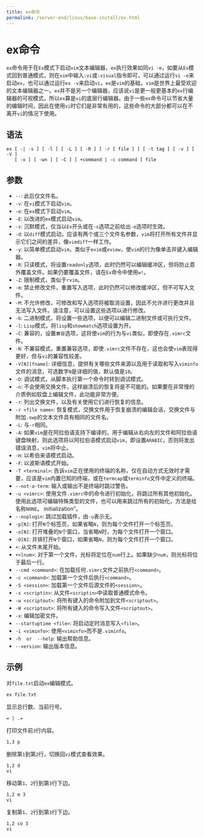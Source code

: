 ```yaml
---
title: ex命令
permalink: /server-end/linux/base-install/ex.html
---
```


# ex命令

`ex`命令用于在`Ex`模式下启动`vim`文本编辑器，`ex`执行效果如同`vi -e`，如要从`Ex`模式回到普通模式，则在`vim`中输入`:vi`或`:visual`指令即可，可以通过运行`vi -e`来启动`ex`，也可以通过运行`ex -v`来启动`vi`，`ex`是`vim`的基础，`vim`是世界上最受欢迎的文本编辑器之一。`ex`并不是另一个编辑器，应该说`vi`是更一般更基本的`ex`行编辑器的可视模式，所以`ex`算是`vi`的底层行编辑器。由于一些`ex`命令可以节省大量的编辑时间，因此在使用`vi`时它们是非常有用的，这些命令的大部分都可以在不离开`vi`的情况下使用。

## 语法

```shell
ex [ -| -s ] [ -l ] [ -L ] [ -R ] [ -r [ file ] ] [ -t tag ] [ -v ] [ -V ]
   [ -x ] [ -wn ] [ -C ] [ +command | -c command ] file
```

## 参数

- `--`: 此后仅文件名。
- `-v`: 在`vi`模式下启动`vim`。
- `-e`: 在`ex`模式下启动`vim`。
- `-E`: 以改进的`ex`模式启动`vim`。
- `-s`: 沉默模式，仅当以`Ex`开头或在`-s`选项之前给出`-e`选项时生效。
- `-d`: 以`diff`模式启动，应该有两个或三个文件名参数，`vim`将打开所有文件并显示它们之间的差异，像`vimdiff`一样工作。
- `-y`: 以简单模式启动`vim`，类似于`evim`或`eview`，使`vim`的行为像单击并键入编辑器。
- `-R`: 只读模式，将设置`readonly`选项，此时仍然可以编辑缓冲区，但将防止意外覆盖文件。如果仍要覆盖文件，请在`Ex`命令中使用`w!`。
- `-Z`: 限制模式，类似于`rvim`。
- `-m`: 禁止修改文件，重置写入选项，此时仍然可以修改缓冲区，但不可写入文件。
- `-M`: 不允许修改，可修改和写入选项将被取消设置，因此不允许进行更改并且无法写入文件。请注意，可以设置这些选项以进行修改。
- `-b`: 二进制模式，将设置一些选项，以便可以编辑二进制文件或可执行文件。
- `-l`: `Lisp`模式，将`lisp`和`showmatch`选项设置为开。
- `-C`: 兼容的，设置`兼容`选项，这将使`vim`的行为与`vi`类似，即使存在`.vimrc`文件。
- `-N`: 不兼容模式，重置兼容选项，即使`.vimrc`文件不存在，这也会使`vim`表现得更好，但与`vi`的兼容性较差。
- `-V[N][fname]`: 详细信息，提供有关哪些文件来源以及用于读取和写入`viminfo`文件的消息，可选数字`N`是详细的值，默认值是`10`。
- `-D`: 调试模式，从脚本执行第一个命令时转到调试模式。
- `-n`: 不会使用交换文件，这样崩溃后的恢复将是不可能的。如果要在非常慢的介质例如软盘上编辑文件，此功能非常方便。
- `-r`: 列出交换文件，以及有关使用它们进行恢复的信息。
- `-r <file name>`: 恢复模式，交换文件用于恢复崩溃的编辑会话，交换文件与附加`.swp`的文本文件具有相同的文件名。
- `-L`: 与`-r`相同。
- `-A`: 如果`vim`是在阿拉伯语支持下编译的，用于编辑从右向左的文件和阿拉伯语键盘映射，则此选项将以阿拉伯语模式启动`vim`，即设置`ARABIC`，否则将发出错误消息，`vim`将中止。
- `-H`: 以希伯来语模式启动。
- `-F`: 以波斯语模式开始。
- `-T <terminal>`: 告诉`vim`正在使用的终端的名称，仅在自动方式无效时才需要，应该是`vim`内置已知的终端，或在`termcap`或`terminfo`文件中定义的终端。
- `--not-a-term`: 输入或输出不是终端时跳过警告。
- `-u <vimrc>`: 使用文件`.vimrc`中的命令进行初始化，将跳过所有其他初始化。使用此选项可编辑特殊类型的文件，也可以用来跳过所有的初始化，方法是给名称`NONE`。 initialization”。
- `--noplugin`: 跳过加载插件，由`-u`表示无。
- `-p[N]`: 打开`N`个标签页，如果省略`N`，则为每个文件打开一个标签页。
- `-o[N]`: 打开堆叠的`N`个窗口，当省略`N`时，为每个文件打开一个窗口。
- `-O[N]`: 并排打开`N`个窗口，如果省略`N`，则为每个文件打开一个窗口。
- `+`: 从文件末尾开始。
- `+<lnum>`: 对于第一个文件，光标将定位在`num`行上。如果缺少`num`，则光标将位于最后一行。
- `--cmd <command>`: 在加载任何`.vimrc`文件之前执行`<command>`。
- `-c <command>`: 加载第一个文件后执行`<command>`。
- `-S <session>`: 加载第一个文件后源文件的`<session>`。
- `-s <scriptin>`: 从文件`<scriptin>`中读取普通模式命令。
- `-w <scriptout>`: 将所有键入的命令附加到文件`<scriptout>`。
- `-W <scriptout>`: 将所有键入的命令写入文件`<scriptout>`。
- `-x`: 编辑加密文件。
- `--startuptime <file>`: 将启动定时消息写入`<file>`。
- `-i <viminfo>`: 使用`<viminfo>`而不是`.viminfo`。
- `-h  or  --help`: 输出帮助信息。
- `--version`: 输出版本信息。

## 示例

对`file.txt`启动`ex`编辑模式。

```shell
ex file.txt
```

显示总行数、当前行号。

```shell
= | .=
```

打印文件前`3`行内容。

```shell
1,3 p
```

删除第`1`到第`2`行，切换回`vi`模式查看效果。

```shell
1,2 d
vi
```

移动第`1`、`2`行到第`3`行下边。

```shell
1,2 m 3
vi
```

复制第`1`、`2`行到第`3`行下边。

```shell
1,2 co 3
vi
```
